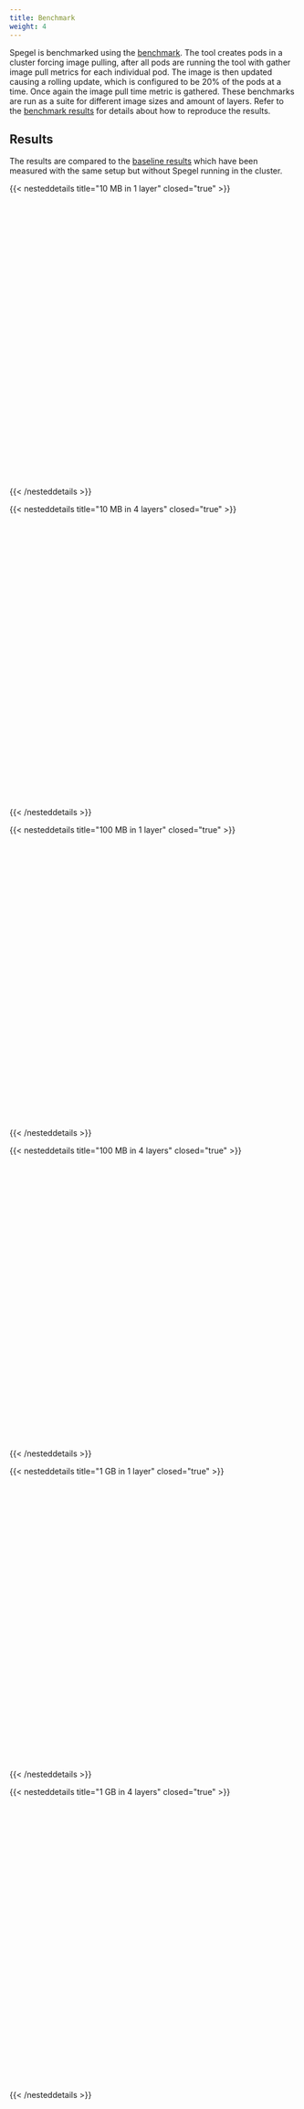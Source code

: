 ```yaml
---
title: Benchmark
weight: 4
---
```


Spegel is benchmarked using the [benchmark](https://github.com/spegel-org/benchmark). The tool creates pods in a cluster forcing image pulling, after all pods are running the tool with gather image pull metrics for each individual pod. The image is then updated causing a rolling update, which is configured to be 20% of the pods at a time. Once again the image pull time metric is gathered. These benchmarks are run as a suite for different image sizes and amount of layers. Refer to the [benchmark results](https://github.com/spegel-org/benchmark-results) for details about how to reproduce the results.

## Results

The results are compared to the [baseline results](https://github.com/spegel-org/benchmark-results/tree/main/results/baseline) which have been measured with the same setup but without Spegel running in the cluster.

<script src="https://cdn.jsdelivr.net/npm/echarts/dist/echarts.min.js"></script>

<script>

  const benchmarks = [
    "10MB-1",
    "10MB-4",
    "100MB-1",
    "100MB-4",
    "1GB-1",
    "1GB-4",
  ];

  const baseUrl = "https://raw.githubusercontent.com/spegel-org/benchmark-results/main/charts/";

  benchmarks.forEach(name => {
    fetch(`${baseUrl}${name}.json`)
      .then(res => {
        if (!res.ok) throw new Error(`Failed to load ${name}.json`);
        return res.json();
      })
      .then(option => {
        const el = document.getElementById(name);
        if (el) {
          const chart = echarts.init(el);
          chart.setOption(option);
        } else {
          console.warn(`Element #${name} not found`);
        }
      })
      .catch(err => console.error(err));
  });
</script>


{{< nesteddetails title="10 MB in 1 layer" closed="true" >}}
  <div id="10MB-1" style="width: 100%; height: 500px;"></div>
{{< /nesteddetails >}}

{{< nesteddetails title="10 MB in 4 layers" closed="true" >}}
  <div id="10MB-4" style="width: 100%; height: 500px;"></div>
{{< /nesteddetails >}}

{{< nesteddetails title="100 MB in 1 layer" closed="true" >}}
  <div id="100MB-1" style="width: 100%; height: 500px;"></div>
{{< /nesteddetails >}}

{{< nesteddetails title="100 MB in 4 layers" closed="true" >}}
  <div id="100MB-4" style="width: 100%; height: 500px;"></div>
{{< /nesteddetails >}}

{{< nesteddetails title="1 GB in 1 layer" closed="true" >}}
  <div id="1GB-1" style="width: 100%; height: 500px;"></div>
{{< /nesteddetails >}}

{{< nesteddetails title="1 GB in 4 layers" closed="true" >}}
  <div id="1GB-4" style="width: 100%; height: 500px;"></div>
{{< /nesteddetails >}}
